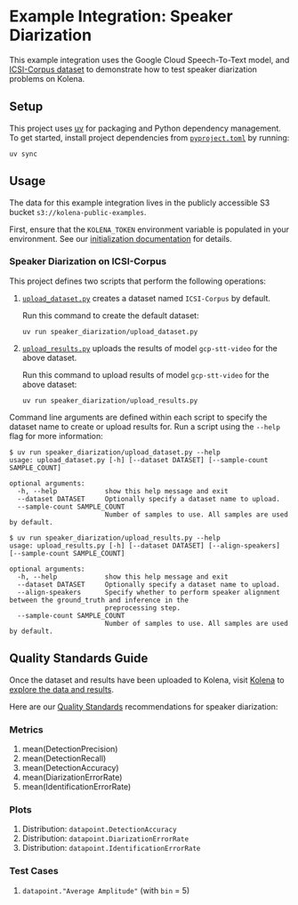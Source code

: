 # Example Integration: Speaker Diarization

This example integration uses the Google Cloud Speech-To-Text model,
and [ICSI-Corpus dataset](https://groups.inf.ed.ac.uk/ami/icsi/) to demonstrate how to test speaker diarization problems
on Kolena.

## Setup

This project uses [uv](https://docs.astral.sh/uv/) for packaging and Python dependency management. To get started,
install project dependencies from [`pyproject.toml`](./pyproject.toml) by running:

```shell
uv sync
```

## Usage

The data for this example integration lives in the publicly accessible S3 bucket `s3://kolena-public-examples`.

First, ensure that the `KOLENA_TOKEN` environment variable is populated in your environment. See our
[initialization documentation](https://docs.kolena.com/installing-kolena/#initialization) for details.

### Speaker Diarization on ICSI-Corpus

This project defines two scripts that perform the following operations:

1. [`upload_dataset.py`](speaker_diarization/upload_dataset.py) creates a dataset named
   `ICSI-Corpus` by default.

   Run this command to create the default dataset:

    ```shell
    uv run speaker_diarization/upload_dataset.py
    ```

2. [`upload_results.py`](speaker_diarization/upload_results.py) uploads the results of model
   `gcp-stt-video` for the above dataset.

   Run this command to upload results of model `gcp-stt-video` for the above dataset:

    ```shell
    uv run speaker_diarization/upload_results.py
    ```

Command line arguments are defined within each script to specify the dataset name to create or
upload results for. Run a script using the `--help` flag for more information:

```shell
$ uv run speaker_diarization/upload_dataset.py --help
usage: upload_dataset.py [-h] [--dataset DATASET] [--sample-count SAMPLE_COUNT]

optional arguments:
  -h, --help            show this help message and exit
  --dataset DATASET     Optionally specify a dataset name to upload.
  --sample-count SAMPLE_COUNT
                        Number of samples to use. All samples are used by default.

$ uv run speaker_diarization/upload_results.py --help
usage: upload_results.py [-h] [--dataset DATASET] [--align-speakers] [--sample-count SAMPLE_COUNT]

optional arguments:
  -h, --help            show this help message and exit
  --dataset DATASET     Optionally specify a dataset name to upload.
  --align-speakers      Specify whether to perform speaker alignment between the ground_truth and inference in the
                        preprocessing step.
  --sample-count SAMPLE_COUNT
                        Number of samples to use. All samples are used by default.
```

## Quality Standards Guide

Once the dataset and results have been uploaded to Kolena, visit [Kolena](https://app.kolena.com/redirect/) to
[explore the data and results](https://docs.kolena.com/dataset/quickstart/#step-3-explore-data-and-results).

Here are our [Quality Standards](https://docs.kolena.com/dataset/core-concepts/quality-standard/) recommendations for
speaker diarization:

### Metrics

1. mean(DetectionPrecision)
2. mean(DetectionRecall)
3. mean(DetectionAccuracy)
4. mean(DiarizationErrorRate)
5. mean(IdentificationErrorRate)

### Plots

1. Distribution: `datapoint.DetectionAccuracy`
2. Distribution: `datapoint.DiarizationErrorRate`
3. Distribution: `datapoint.IdentificationErrorRate`

### Test Cases

1. `datapoint."Average Amplitude"` (with `bin` = 5)
